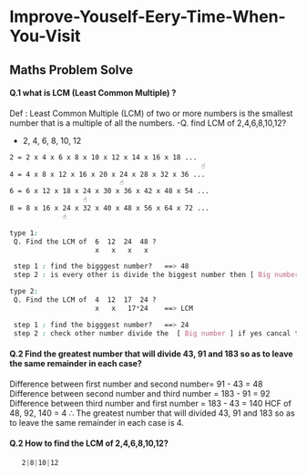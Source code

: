 # Improve-Youself-Eery-Time-When-You-Visit

## Maths Problem Solve

#### Q.1 what is LCM (Least Common Multiple) ?

Def : Least Common Multiple (LCM) of two or more numbers is the smallest number that is a multiple of all the numbers.
-Q. find LCM of 2,4,6,8,10,12?

- 2, 4, 6, 8, 10, 12

```css
2 = 2 x 4 x 6 x 8 x 10 x 12 x 14 x 16 x 18 ...
                                               ☝️
4 = 4 x 8 x 12 x 16 x 20 x 24 x 28 x 32 x 36 ...
                           ☝️
6 = 6 x 12 x 18 x 24 x 30 x 36 x 42 x 48 x 54 ...
                  ☝️
8 = 8 x 16 x 24 x 32 x 40 x 48 x 56 x 64 x 72 ...
             ☝️


```

```css
type 1:
 Q. Find the LCM of  6  12  24  48 ?
                     x   x   x   x

 step 1 : find the bigggest number?   ==> 48
 step 2 : is every other is divide the biggest number then [ Big number ]is the [ LCM ].

```

```css
type 2:
 Q. Find the LCM of  4  12  17  24 ?
                     x   x   17*24    ==> LCM

 step 1 : find the bigggest number?   ==> 24
 step 2 : check other number divide the  [ Big number ] if yes cancal this number and now find the LCM of remaining number.

```

#### Q.2 Find the greatest number that will divide 43, 91 and 183 so as to leave the same remainder in each case?

Difference between first number and second number= 91 - 43 = 48
Difference between second number and third number = 183 - 91 = 92
Difference between third number and first number = 183 - 43 = 140
HCF of 48, 92, 140 = 4
∴ The greatest number that will divided 43, 91 and 183 so as to leave the same remainder in each case is 4.

#### Q.2 How to find the LCM of 2,4,6,8,10,12?

```css
   2|8|10|12
```

```

```
